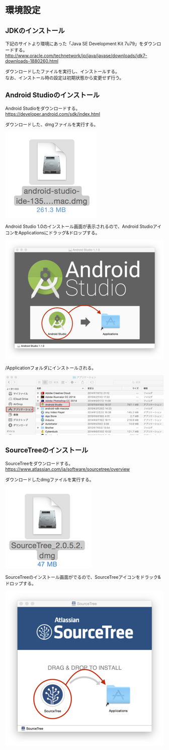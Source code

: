 # 環境設定

## JDKのインストール

下記のサイトより環境にあった「Java SE Development Kit 7u79」をダウンロードする。
<br>
http://www.oracle.com/technetwork/jp/java/javase/downloads/jdk7-downloads-1880260.html

ダウンロードしたファイルを実行し、インストールする。
<br>
なお、インストール時の設定は初期状態から変更せず行う。



## Android Studioのインストール

Android Studioをダウンロードする。
<br>
https://developer.android.com/sdk/index.html

ダウンロードした、dmgファイルを実行する。

![pre0101](img-chapter01/pre0101.png)

Android Studio 1.0のインストール画面が表示されるので、Android StudioアイコンをApplicationsにドラッグ&ドロップする。

![pre0102](img-chapter01/pre0102.png)

/Applicationフォルダにインストールされる。

![pre0103](img-chapter01/pre0103.png)

## SourceTreeのインストール

SourceTreeをダウンロードする。
https://www.atlassian.com/ja/software/sourcetree/overview

ダウンロードしたdmgファイルを実行する。

![pre0104](img-chapter01/pre0104.png)

SourceTreeのインストール画面がでるので、SourceTreeアイコンをドラック&ドロップする。

![pre0105](img-chapter01/pre0105.png)

